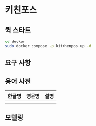 # 키친포스

## 퀵 스타트

```sh
cd docker
sudo docker compose -p kitchenpos up -d
```

## 요구 사항

## 용어 사전

| 한글명 | 영문명 | 설명 |
| --- | --- | --- |
|  |  |  |

## 모델링
